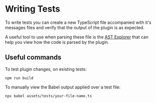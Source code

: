 # Writing Tests

To write tests you can create a new TypeScript file accompanied with it's messages files and verify that the output of the plugin is as expected.

A useful tool to use when parsing these file is the [AST Explorer](https://astexplorer.net/) that can help you view how the code is parsed by the plugin.

## Useful commands

To test plugin changes, on existing tests:

```console
npm run build
```

To manually view the Babel output applied over a test file:

```console
npx babel assets/tests/your-file-name.ts
```
